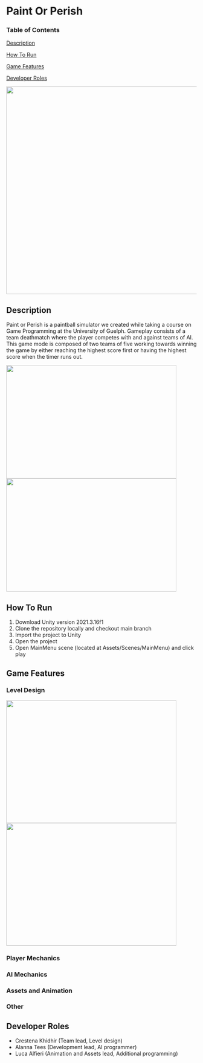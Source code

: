 # Paint Or Perish 
### Table of Contents
[Description](https://github.com/CK-28/PaintOrPerish/new/main?readme=1#description)

[How To Run](https://github.com/CK-28/PaintOrPerish/new/main?readme=1#how-to-run)

[Game Features](https://github.com/CK-28/PaintOrPerish/new/main?readme=1#game-features)

[Developer Roles](https://github.com/CK-28/PaintOrPerish/new/main?readme=1#developer-roles)

<img src="https://user-images.githubusercontent.com/59154699/235538800-d2db42f4-1b05-411b-bbbf-459ef794926e.png"  width="900" height="550">

## Description
Paint or Perish is a paintball simulator we created while taking a course on Game Programming at the University of Guelph. Gameplay consists of a team deathmatch where the player competes with and against teams of AI. This game mode is composed of two teams of five working towards winning the game by either reaching the highest score first or having the highest score when the timer runs out.

<img src="https://user-images.githubusercontent.com/59154699/235540665-c52cd51a-36e2-4b90-af87-379ca862ba3d.png"  width="450" height="300"> <img src="https://user-images.githubusercontent.com/59154699/235540984-fa83b812-054b-45b0-aba5-38f255e9e286.png"  width="450" height="300"> 

## How To Run
1. Download Unity version 2021.3.16f1
2. Clone the repository locally and checkout main branch
3. Import the project to Unity
4. Open the project
5. Open MainMenu scene (located at Assets/Scenes/MainMenu) and click play

## Game Features
### Level Design
<img src="https://user-images.githubusercontent.com/59154699/235538138-8202b836-0da2-4ab5-aa39-a68688b8f3c5.png"  width="450" height="325"> <img src="https://user-images.githubusercontent.com/59154699/235538148-c647bacb-51b2-4d34-bfcb-f2dcd40672da.png"  width="450" height="325"> 
### Player Mechanics
### AI Mechanics
### Assets and Animation
### Other

## Developer Roles
 - Crestena Khidhir (Team lead, Level design)
 - Alanna Tees (Development lead, AI programmer)
 - Luca Alfieri (Animation and Assets lead, Additional programming)
